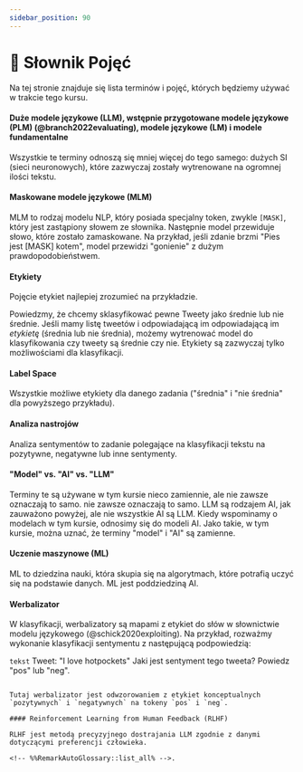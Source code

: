```yaml
---
sidebar_position: 90
---
```


# 📙 Słownik Pojęć

Na tej stronie znajduje się lista terminów i pojęć, których będziemy używać w trakcie tego kursu.

#### Duże modele językowe (LLM), wstępnie przygotowane modele językowe (PLM) (@branch2022evaluating), modele językowe (LM) i modele fundamentalne

Wszystkie te terminy odnoszą się mniej więcej do tego samego: dużych SI (sieci neuronowych), które zazwyczaj zostały wytrenowane
na ogromnej ilości tekstu.

#### Maskowane modele językowe (MLM)

MLM to rodzaj modelu NLP, który posiada specjalny token, zwykle `[MASK]`, który jest
zastąpiony słowem ze słownika. Następnie model przewiduje słowo, które
zostało zamaskowane. Na przykład, jeśli zdanie brzmi "Pies jest [MASK] kotem", model
przewidzi "gonienie" z dużym prawdopodobieństwem.

#### Etykiety

Pojęcie etykiet najlepiej zrozumieć na przykładzie.

Powiedzmy, że chcemy sklasyfikować pewne Tweety jako średnie lub nie średnie. Jeśli mamy listę tweetów i odpowiadającą im
odpowiadającą im *etykietę* (średnia lub nie średnia), możemy wytrenować model do klasyfikowania
czy tweety są średnie czy nie. Etykiety są zazwyczaj tylko możliwościami dla
klasyfikacji.

#### Label Space

Wszystkie możliwe etykiety dla danego zadania ("średnia" i "nie średnia" dla powyższego przykładu).

#### Analiza nastrojów
 
Analiza sentymentów to zadanie polegające na klasyfikacji tekstu na pozytywne, negatywne lub inne sentymenty.

#### "Model" vs. "AI" vs. "LLM"

Terminy te są używane w tym kursie nieco zamiennie, ale nie zawsze oznaczają to samo.
nie zawsze oznaczają to samo. LLM są rodzajem AI, jak zauważono powyżej, ale nie wszystkie AI są LLM.
Kiedy wspominamy o modelach w tym kursie, odnosimy się do modeli AI. Jako takie, w tym kursie,
można uznać, że terminy "model" i "AI" są zamienne.

#### Uczenie maszynowe (ML)

ML to dziedzina nauki, która skupia się na algorytmach, które
potrafią uczyć się na podstawie danych. ML jest poddziedziną AI.

#### Werbalizator

W klasyfikacji, werbalizatory są mapami z etykiet do słów w
słownictwie modelu językowego (@schick2020exploiting). Na przykład, rozważmy
wykonanie klasyfikacji sentymentu z następującą podpowiedzią:

``tekst``
Tweet: "I love hotpockets"
Jaki jest sentyment tego tweeta? Powiedz "pos" lub "neg".
```

Tutaj werbalizator jest odwzorowaniem z etykiet konceptualnych `pozytywnych` i `negatywnych` na tokeny `pos` i `neg`.

#### Reinforcement Learning from Human Feedback (RLHF)

RLHF jest metodą precyzyjnego dostrajania LLM zgodnie z danymi dotyczącymi preferencji człowieka.

<!-- %%RemarkAutoGlossary::list_all% -->.


